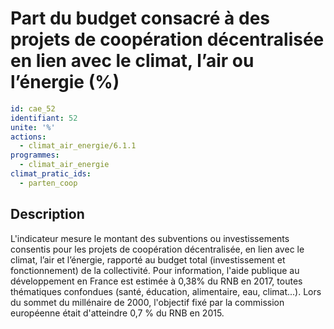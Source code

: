 # Part du budget consacré à des projets de coopération décentralisée en lien avec le climat, l’air ou l’énergie (%)
```yaml
id: cae_52
identifiant: 52
unite: '%'
actions:
  - climat_air_energie/6.1.1
programmes:
  - climat_air_energie
climat_pratic_ids:
  - parten_coop
```
## Description
L'indicateur mesure le montant des subventions ou investissements consentis pour les projets de coopération décentralisée, en lien avec le climat, l’air et l’énergie, rapporté au budget total (investissement et fonctionnement) de la collectivité. Pour information, l'aide publique au développement en France est estimée à 0,38% du RNB en 2017, toutes thématiques confondues (santé, éducation, alimentaire, eau, climat...). Lors du sommet du millénaire de 2000, l'objectif fixé par la commission européenne était d'atteindre 0,7 % du RNB en 2015.




